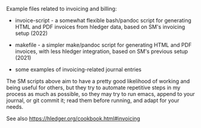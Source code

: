 Example files related to invoicing and billing:

- invoice-script - a somewhat flexible bash/pandoc script for generating HTML and PDF invoices from hledger data, 
  based on SM's invoicing setup (2022)

- makefile - a simpler make/pandoc script for generating HTML and PDF invoices, with less hledger integration,
  based on SM's previous setup (2021)

- some examples of invoicing-related journal entries

The SM scripts above aim to have a pretty good likelihood of working and being useful for others,
but they try to automate repetitive steps in my process as much as possible,
so they may try to run emacs, append to your journal, or git commit it;
read them before running, and adapt for your needs.

See also https://hledger.org/cookbook.html#invoicing
